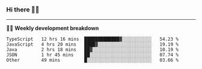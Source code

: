 ### Hi there 👋🏻

---

<!-- 📊 -->
🧑‍💻 **Weekly development breakdown**
<!--START_SECTION:waka-->
```text
TypeScript   12 hrs 16 mins  █████████████▓░░░░░░░░░░░   54.23 % 
JavaScript   4 hrs 20 mins   ████▓░░░░░░░░░░░░░░░░░░░░   19.19 % 
Java         2 hrs 18 mins   ██▓░░░░░░░░░░░░░░░░░░░░░░   10.19 % 
JSON         1 hr 45 mins    ██░░░░░░░░░░░░░░░░░░░░░░░   07.74 % 
Other        49 mins         █░░░░░░░░░░░░░░░░░░░░░░░░   03.66 % 
```
<!--END_SECTION:waka-->
